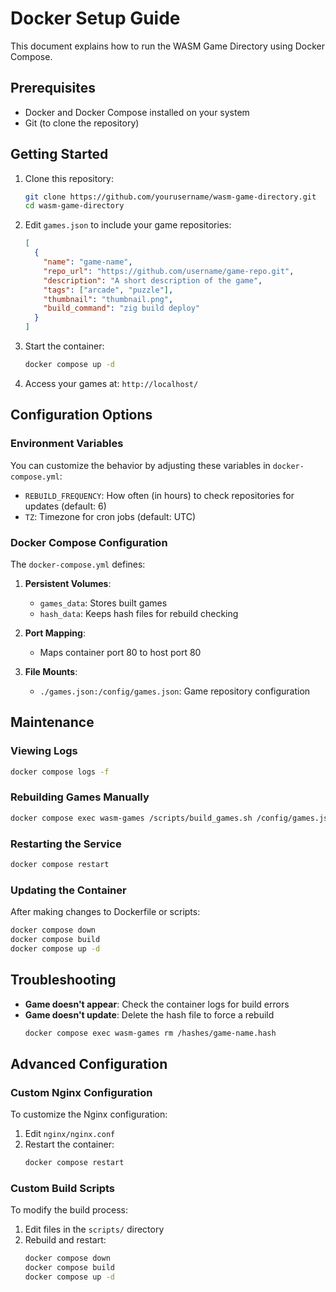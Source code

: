 # Docker Setup Guide

This document explains how to run the WASM Game Directory using Docker Compose.

## Prerequisites

- Docker and Docker Compose installed on your system
- Git (to clone the repository)

## Getting Started

1. Clone this repository:
   ```bash
   git clone https://github.com/yourusername/wasm-game-directory.git
   cd wasm-game-directory
   ```

2. Edit `games.json` to include your game repositories:
   ```json
   [
     {
       "name": "game-name",
       "repo_url": "https://github.com/username/game-repo.git",
       "description": "A short description of the game",
       "tags": ["arcade", "puzzle"],
       "thumbnail": "thumbnail.png",
       "build_command": "zig build deploy"
     }
   ]
   ```

3. Start the container:
   ```bash
   docker compose up -d
   ```

4. Access your games at: `http://localhost/`

## Configuration Options

### Environment Variables

You can customize the behavior by adjusting these variables in `docker-compose.yml`:

- `REBUILD_FREQUENCY`: How often (in hours) to check repositories for updates (default: 6)
- `TZ`: Timezone for cron jobs (default: UTC)

### Docker Compose Configuration

The `docker-compose.yml` defines:

1. **Persistent Volumes**:
   - `games_data`: Stores built games
   - `hash_data`: Keeps hash files for rebuild checking

2. **Port Mapping**:
   - Maps container port 80 to host port 80

3. **File Mounts**:
   - `./games.json:/config/games.json`: Game repository configuration

## Maintenance

### Viewing Logs

```bash
docker compose logs -f
```

### Rebuilding Games Manually

```bash
docker compose exec wasm-games /scripts/build_games.sh /config/games.json
```

### Restarting the Service

```bash
docker compose restart
```

### Updating the Container

After making changes to Dockerfile or scripts:

```bash
docker compose down
docker compose build
docker compose up -d
```

## Troubleshooting

- **Game doesn't appear**: Check the container logs for build errors
- **Game doesn't update**: Delete the hash file to force a rebuild
  ```bash
  docker compose exec wasm-games rm /hashes/game-name.hash
  ```

## Advanced Configuration

### Custom Nginx Configuration

To customize the Nginx configuration:

1. Edit `nginx/nginx.conf`
2. Restart the container:
   ```bash
   docker compose restart
   ```

### Custom Build Scripts

To modify the build process:

1. Edit files in the `scripts/` directory
2. Rebuild and restart:
   ```bash
   docker compose down
   docker compose build
   docker compose up -d
   ```
``` 